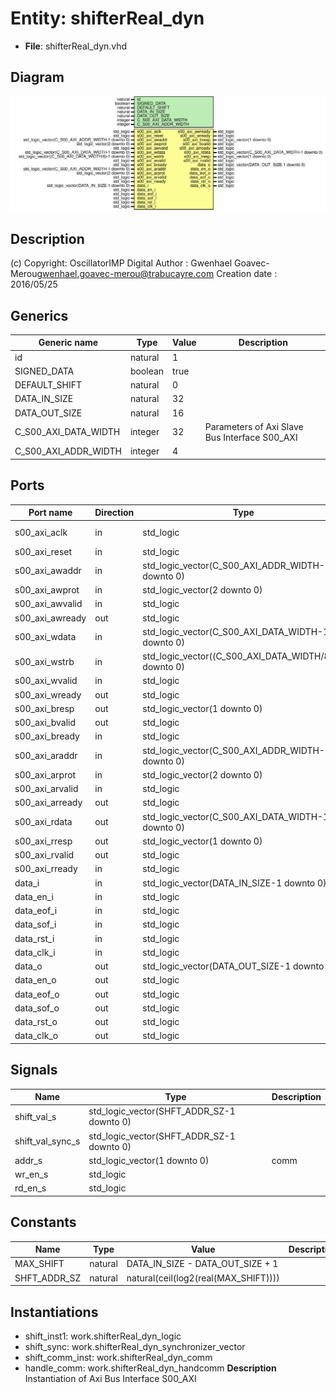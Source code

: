 # Entity: shifterReal_dyn

- **File**: shifterReal_dyn.vhd
## Diagram

![Diagram](shifterReal_dyn.svg "Diagram")
## Description

(c) Copyright: OscillatorIMP Digital
Author : Gwenhael Goavec-Merou<gwenhael.goavec-merou@trabucayre.com>
Creation date : 2016/05/25
## Generics

| Generic name         | Type    | Value | Description                                    |
| -------------------- | ------- | ----- | ---------------------------------------------- |
| id                   | natural | 1     |                                                |
| SIGNED_DATA          | boolean | true  |                                                |
| DEFAULT_SHIFT        | natural | 0     |                                                |
| DATA_IN_SIZE         | natural | 32    |                                                |
| DATA_OUT_SIZE        | natural | 16    |                                                |
| C_S00_AXI_DATA_WIDTH | integer | 32    | Parameters of Axi Slave Bus Interface S00_AXI  |
| C_S00_AXI_ADDR_WIDTH | integer | 4     |                                                |
## Ports

| Port name       | Direction | Type                                                  | Description      |
| --------------- | --------- | ----------------------------------------------------- | ---------------- |
| s00_axi_aclk    | in        | std_logic                                             | Wishbone signals |
| s00_axi_reset   | in        | std_logic                                             |                  |
| s00_axi_awaddr  | in        | std_logic_vector(C_S00_AXI_ADDR_WIDTH-1 downto 0)     |                  |
| s00_axi_awprot  | in        | std_logic_vector(2 downto 0)                          |                  |
| s00_axi_awvalid | in        | std_logic                                             |                  |
| s00_axi_awready | out       | std_logic                                             |                  |
| s00_axi_wdata   | in        | std_logic_vector(C_S00_AXI_DATA_WIDTH-1 downto 0)     |                  |
| s00_axi_wstrb   | in        | std_logic_vector((C_S00_AXI_DATA_WIDTH/8)-1 downto 0) |                  |
| s00_axi_wvalid  | in        | std_logic                                             |                  |
| s00_axi_wready  | out       | std_logic                                             |                  |
| s00_axi_bresp   | out       | std_logic_vector(1 downto 0)                          |                  |
| s00_axi_bvalid  | out       | std_logic                                             |                  |
| s00_axi_bready  | in        | std_logic                                             |                  |
| s00_axi_araddr  | in        | std_logic_vector(C_S00_AXI_ADDR_WIDTH-1 downto 0)     |                  |
| s00_axi_arprot  | in        | std_logic_vector(2 downto 0)                          |                  |
| s00_axi_arvalid | in        | std_logic                                             |                  |
| s00_axi_arready | out       | std_logic                                             |                  |
| s00_axi_rdata   | out       | std_logic_vector(C_S00_AXI_DATA_WIDTH-1 downto 0)     |                  |
| s00_axi_rresp   | out       | std_logic_vector(1 downto 0)                          |                  |
| s00_axi_rvalid  | out       | std_logic                                             |                  |
| s00_axi_rready  | in        | std_logic                                             |                  |
| data_i          | in        | std_logic_vector(DATA_IN_SIZE-1 downto 0)             | input            |
| data_en_i       | in        | std_logic                                             |                  |
| data_eof_i      | in        | std_logic                                             |                  |
| data_sof_i      | in        | std_logic                                             |                  |
| data_rst_i      | in        | std_logic                                             |                  |
| data_clk_i      | in        | std_logic                                             |                  |
| data_o          | out       | std_logic_vector(DATA_OUT_SIZE-1 downto 0)            | output           |
| data_en_o       | out       | std_logic                                             |                  |
| data_eof_o      | out       | std_logic                                             |                  |
| data_sof_o      | out       | std_logic                                             |                  |
| data_rst_o      | out       | std_logic                                             |                  |
| data_clk_o      | out       | std_logic                                             |                  |
## Signals

| Name             | Type                                      | Description |
| ---------------- | ----------------------------------------- | ----------- |
| shift_val_s      | std_logic_vector(SHFT_ADDR_SZ-1 downto 0) |             |
| shift_val_sync_s | std_logic_vector(SHFT_ADDR_SZ-1 downto 0) |             |
| addr_s           | std_logic_vector(1 downto 0)              | comm        |
| wr_en_s          | std_logic                                 |             |
|  rd_en_s         | std_logic                                 |             |
## Constants

| Name         | Type    | Value                                 | Description |
| ------------ | ------- | ------------------------------------- | ----------- |
| MAX_SHIFT    | natural |  DATA_IN_SIZE - DATA_OUT_SIZE + 1     |             |
| SHFT_ADDR_SZ | natural |  natural(ceil(log2(real(MAX_SHIFT)))) |             |
## Instantiations

- shift_inst1: work.shifterReal_dyn_logic
- shift_sync: work.shifterReal_dyn_synchronizer_vector
- shift_comm_inst: work.shifterReal_dyn_comm
- handle_comm: work.shifterReal_dyn_handcomm
**Description**
Instantiation of Axi Bus Interface S00_AXI

